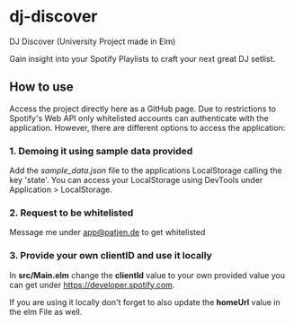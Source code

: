 # dj-discover
DJ Discover (University Project made in Elm)

Gain insight into your Spotify Playlists to craft your next great DJ setlist.

## How to use
Access the project directly here as a GitHub page. Due to restrictions to Spotify's Web API only whitelisted accounts can authenticate with the application. However, there are different options to access the application:

### 1. Demoing it using sample data provided
Add the _sample_data.json_ file to the applications LocalStorage calling the key 'state'. You can access your LocalStorage using DevTools under Application > LocalStorage.

### 2. Request to be whitelisted
Message me under app@patjen.de to get whitelisted

### 3. Provide your own clientID and use it locally
In **src/Main.elm** change the **clientId** value to your own provided value you can get under https://developer.spotify.com.

If you are using it locally don't forget to also update the **homeUrl** value in the elm File as well.
